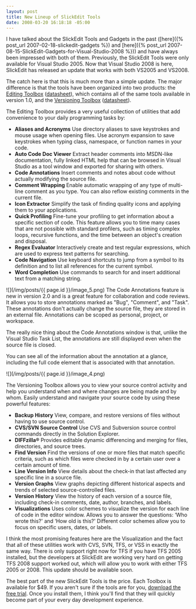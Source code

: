 ```yaml
---
layout: post
title: New Lineup of SlickEdit Tools
date: 2008-03-20 16:18:18 -05:00
---
```


I have talked about the SlickEdit Tools and Gadgets in the past ([here]({% post_url 2007-02-18-slickedit-gadgets %}) and [here]({% post_url 2007-08-15-SlickEdit-Gadgets-for-Visual-Studio-2008 %})) and have always been impressed with both of them. Previously, the SlickEdit Tools were only available for Visual Studio 2005. Now that Visual Studio 2008 is here, SlickEdit has released an update that works with both VS2005 and VS2008.

The catch here is that this is much more than a simple update. The major difference is that the tools have been organized into two products: the [Editing Toolbox](http://www.slickedit.com/index.php?option=com_content&task=view&id=486&Itemid=57) ([datasheet](http://www.slickedit.com/images/stories/products/SlickEditTools/editingtoolbox3172008.pdf)), which contains all of the same tools available in version 1.0, and the [Versioning Toolbox](http://www.slickedit.com/index.php?option=com_content&task=view&id=488&Itemid=57) ([datasheet](http://www.slickedit.com/images/stories/products/SlickEditTools/versioningtoolbox3172008.pdf)).

The Editing Toolbox provides a very useful collection of utilities that add convenience to your daily programming tasks by:

*   **Aliases and Acronyms** Use directory aliases to save keystrokes and mouse usage when opening files. Use acronym expansion to save keystrokes when typing class, namespace, or function names in your code. 
*   **Auto Code Doc Viewer** Extract header comments into MSDN-like documentation, fully linked HTML help that can be browsed in Visual Studio as a tool window and exported for sharing with others. 
*   **Code Annotations**  Insert comments and notes about code without actually modifying the source file.
*   **Comment Wrapping** Enable automatic wrapping of any type of multi-line comment as you type. You can also reflow existing comments in the current file.
*   **Icon Extractor** Simplify the task of finding quality icons and applying them to your applications. 
*   **Quick Profiling** Fine-tune your profiling to get information about a specific section of code. This feature allows you to time many cases that are not possible with standard profilers, such as timing complex loops, recursive functions, and the time between an object's creation and disposal.
*   **Regex Evaluator** Interactively create and test regular expressions, which are used to express text patterns for searching. 
*   **Code Navigation** Use keyboard shortcuts to jump from a symbol to its definition and to list all references for the current symbol. 
*   **Word Completion** Use commands to search for and insert additional text from a matching string.  

![](/img/posts/{{ page.id }}/image_5.png) The Code Annotations feature is new in version 2.0 and is a great feature for collaboration and code reviews. It allows you to store annotations marked as "Bug", "Comment", and "Task". These annotations don't actually change the source file, they are stored in an external file. Annotations can be scoped as personal, project, or workspace.

The really nice thing about the Code Annotations window is that, unlike the Visual Studio Task List, the annotations are still displayed even when the source file is closed.

You can see all of the information about the annotation at a glance, including the full code element that is associated with that annotation.

![](/img/posts/{{ page.id }}/image_4.png) 

The Versioning Toolbox allows you to view your source control activity and help you understand when and where changes are being made and by whom. Easily understand and navigate your source code by using these powerful features: 

*   **Backup History** View, compare, and restore versions of files without having to use source control. 
*   **CVS/SVN Source Control** Use CVS and Subversion source control commands directly in the Solution Explorer. 
*   **DIFFzilla®** Provides editable dynamic differencing and merging for files, directories, and source trees. 
*   **Find Version** Find the versions of one or more files that match specific criteria, such as which files were checked in by a certain user over a certain amount of time. 
*   **Line Version Info** View details about the check-in that last affected any specific line in a source file. 
*   **Version Graphs** View graphs depicting different historical aspects and trends of selected source-controlled files. 
*   **Version History** View the history of each version of a source file, including check-in comments, date, author, branches, and labels. 
*   **Visualizations** Uses color schemes to visualize the version for each line of code in the editor window. Allows you to answer the questions: ‘Who wrote this?' and ‘How old is this?' Different color schemes allow you to focus on specific users, dates, or labels. 

I think the most promising features here are the Visualization and the fact that all of these utilities work with CVS, SVN, TFS, or VSS in exactly the same way. There is only support right now for TFS if you have TFS 2005 installed, but the developers at SlickEdit are working very hard on getting TFS 2008 support worked out, which will allow you to work with either TFS 2005 or 2008. This update should be available soon.

The best part of the new SlickEdit Tools is the price. Each Toolbox is available for $49. If you aren't sure if the tools are for you, [download the free trial](http://www.slickedit.com/content/view/408/244/). Once you install them, I think you'll find that they will quickly become part of your every day development experience.
